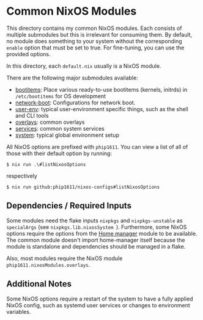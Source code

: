 # Common NixOS Modules

This directory contains my common NixOS modules. Each consists of multiple
submodules but this is irrelevant for consuming them. By default, no module
does something to your system without the corresponding `enable` option
that must be set to true. For fine-tuning, you can use the provided options.

In this directory, each `default.nix` usually is a NixOS module.

There are the following major submodules available:
- [bootitems](bootitems/README.md): Place various ready-to-use bootitems
  (kernels, initrds) in `/etc/bootitems` for OS development
- [network-boot](network-boot/README.md): Configurations for network boot.
- [user-env](user-env/README.md): typical user-environment specific things,
  such as the shell and CLI tools
- [overlays](overlays/README.md): common overlays
- [services](services/README.md): common system services
- [system](system/README.md): typical global environment setup

All NixOS options are prefixed with `phip1611`. You can view a list of all of
those with their default option by running:

```shell
$ nix run .\#listNixosOptions
```

respectively

```shell
$ nix run github:phip1611/nixos-configs#listNixosOptions
```

## Dependencies / Required Inputs

Some modules need the flake inputs `nixpkgs` and `nixpkgs-unstable` as
`specialArgs` (see `nixpkgs.lib.nixosSystem `). Furthermore, some NixOS options
require the options from the
[Home manager](https://github.com/nix-community/home-manager) module to be
available. The common module doesn't import home-manager itself because
the module is standalone and dependencies should be managed in a flake.

Also, most modules require the NixOS module `phip1611.nixosModules.overlays`.


## Additional Notes

Some NixOS options require a restart of the system to have a fully applied NixOS
config, such as systemd user services or changes to environment variables.
